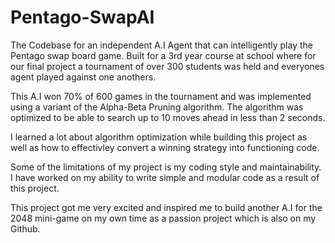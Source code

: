 # Pentago-SwapAI
The Codebase for an independent A.I Agent that can intelligently play the Pentago swap board game.
Built for a 3rd year course at school where for our final project a tournament of over 300 students was held and everyones agent played against one anothers. 

This A.I won 70% of 600 games in the tournament and was implemented using a variant of the Alpha-Beta Pruning algorithm. The algorithm was optimized to be able to search up to 10 moves ahead in less than 2 seconds.

I learned a lot about algorithm optimization while building this project as well as how to effectivley convert a winning strategy into functioning code.

Some of the limitations of my project is my coding style and maintainability. I have worked on my ability to write simple and modular code as a result of this project.

This project got me very excited and inspired me to build another A.I for the 2048 mini-game on my own time as a passion project which is also on my Github.
